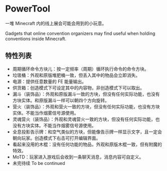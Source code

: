 # PowerTool

一堆 Minecraft 内的线上展会可能会用到的小玩意。

Gadgets that online convention organizers may find useful when holding conventions inside Minecraft.

## 特性列表

  - 周期循环命令方块儿：按一定频率（周期）循环执行命令的命令方块。
  - 垃圾桶：外观和原版堆肥桶一致，但丢入其中的物品会立即消失。
  - 电源：提供任意数量的 FE 能量输出。
  - 供货箱：创造模式下可设定其中的内容物，非创造模式下可以取出。
  - 漏斗（装饰品）：外观和原版漏斗一致的方块，但没有任何实际功能，也没有方块实体。和原版漏斗一样可以朝四个方向旋转。
  - 营火（装饰品）：外观和营火一致的方块，但没有任何实际功能，也没有方块实体。不能当作烟雾信号源使用。
  - 灵魂营火（装饰品）：外观和灵魂营火一致的方块，但没有任何实际功能，也没有方块实体。不能当作烟雾信号源使用。
  - 全息投影告示牌：和空气类似的方块，但能像告示牌一样显示文字，且一定会朝向玩家。创造模式下右击可打开编辑界面。
  - 看起来没用的木棍：没有任何功能的物品，外观和原版木棍一致，但有附魔的特效。
  - MoTD：玩家进入游戏后会收到一条聊天消息，消息内容可自定义。
  - 未完待续 To be continued
